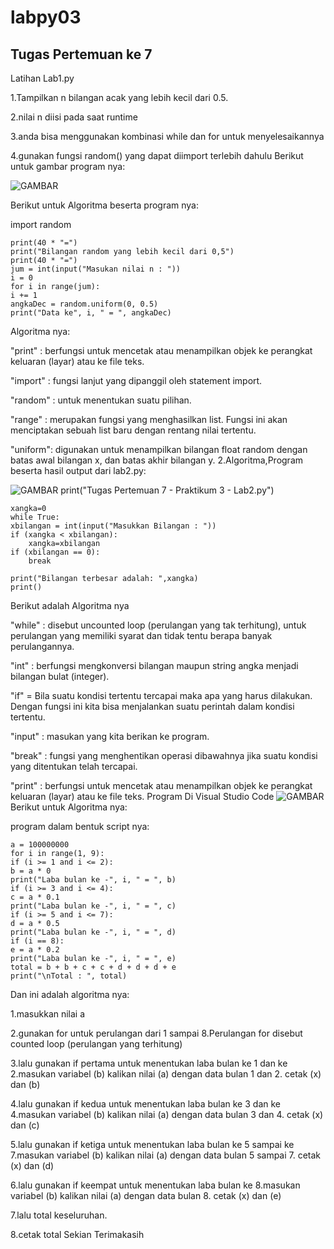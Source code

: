 # labpy03
## Tugas Pertemuan ke 7
Latihan Lab1.py<p>
1.Tampilkan n bilangan acak yang lebih kecil dari 0.5.<p>

2.nilai n diisi pada saat runtime<p>

3.anda bisa menggunakan kombinasi while dan for untuk menyelesaikannya<p>

4.gunakan fungsi random() yang dapat diimport terlebih dahulu Berikut untuk gambar program nya:<p>
![GAMBAR](Ss/Ss2)

Berikut untuk Algoritma beserta program nya:<p>

import random<p>

    print(40 * "=")
    print("Bilangan random yang lebih kecil dari 0,5")
    print(40 * "=")
    jum = int(input("Masukan nilai n : "))
    i = 0
    for i in range(jum):
    i += 1
    angkaDec = random.uniform(0, 0.5)
    print("Data ke", i, " = ", angkaDec)

Algoritma nya:<p>

"print" : berfungsi untuk mencetak atau menampilkan objek ke perangkat keluaran (layar) atau ke file teks.

"import" : fungsi lanjut yang dipanggil oleh statement import.

"random" : untuk menentukan suatu pilihan.

"range" : merupakan fungsi yang menghasilkan list. Fungsi ini akan menciptakan sebuah list baru dengan rentang nilai tertentu.

"uniform": digunakan untuk menampilkan bilangan float random dengan batas awal bilangan x, dan batas akhir bilangan y.
2.Algoritma,Program beserta hasil output dari lab2.py:<p>
![GAMBAR](Ss/Ss2)
print("Tugas Pertemuan 7 - Praktikum 3 - Lab2.py")

    xangka=0
    while True:
    xbilangan = int(input("Masukkan Bilangan : "))
    if (xangka < xbilangan):
        xangka=xbilangan
    if (xbilangan == 0):
        break

    print("Bilangan terbesar adalah: ",xangka)
    print()
 Berikut adalah Algoritma nya<p>

"while" : disebut uncounted loop (perulangan yang tak terhitung), untuk perulangan yang memiliki syarat dan tidak tentu berapa banyak perulangannya.

"int" : berfungsi mengkonversi bilangan maupun string angka menjadi bilangan bulat (integer).

"if" = Bila suatu kondisi tertentu tercapai maka apa yang harus dilakukan. Dengan fungsi ini kita bisa menjalankan suatu perintah dalam kondisi tertentu.

"input" : masukan yang kita berikan ke program.

"break" : fungsi yang menghentikan operasi dibawahnya jika suatu kondisi yang ditentukan telah tercapai.

"print" : berfungsi untuk mencetak atau menampilkan objek ke perangkat keluaran (layar) atau ke file teks.
Program Di Visual Studio Code
![GAMBAR](Ss/Ss3)
Berikut untuk Algoritma nya:<p>

program dalam bentuk script nya:

    a = 100000000
    for i in range(1, 9):
    if (i >= 1 and i <= 2):
    b = a * 0
    print("Laba bulan ke -", i, " = ", b)
    if (i >= 3 and i <= 4):
    c = a * 0.1
    print("Laba bulan ke -", i, " = ", c)
    if (i >= 5 and i <= 7):
    d = a * 0.5
    print("Laba bulan ke -", i, " = ", d)
    if (i == 8):
    e = a * 0.2
    print("Laba bulan ke -", i, " = ", e)
    total = b + b + c + c + d + d + d + e
    print("\nTotal : ", total)

Dan ini adalah algoritma nya:<p>

1.masukkan nilai a

2.gunakan for untuk perulangan dari 1 sampai 8.Perulangan for disebut counted loop (perulangan yang terhitung)

3.lalu gunakan if pertama untuk menentukan laba bulan ke 1 dan ke 2.masukan variabel (b) kalikan nilai (a) dengan data bulan 1 dan 2. cetak (x) dan (b)

4.lalu gunakan if kedua untuk menentukan laba bulan ke 3 dan ke 4.masukan variabel (b) kalikan nilai (a) dengan data bulan 3 dan 4. cetak (x) dan (c)

5.lalu gunakan if ketiga untuk menentukan laba bulan ke 5 sampai ke 7.masukan variabel (b) kalikan nilai (a) dengan data bulan 5 sampai 7. cetak (x) dan (d)

6.lalu gunakan if keempat untuk menentukan laba bulan ke 8.masukan variabel (b) kalikan nilai (a) dengan data bulan 8. cetak (x) dan (e)

7.lalu total keseluruhan.

8.cetak total
Sekian Terimakasih